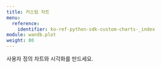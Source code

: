 ```yaml
---
title: 커스텀 차트
menu:
  reference:
    identifier: ko-ref-python-sdk-custom-charts-_index
module: wandb.plot
weight: 80
---
```


사용자 정의 차트와 시각화를 만드세요.